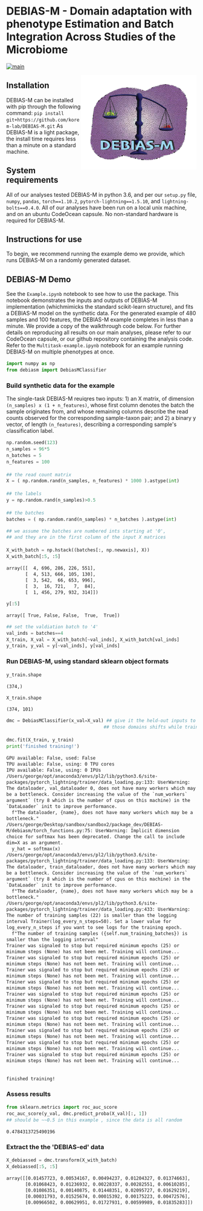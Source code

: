 # DEBIAS-M - Domain adaptation with phenotype Estimation and Batch Integration Across Studies of the Microbiome

<!-- badges: start -->
[![main](https://github.com/korem-lab/DEBIAS-M/actions/workflows/main.yml/badge.svg)](https://github.com/korem-lab/DEBIAS-M/actions/workflows/main.yml)
<!-- badges: end -->

<img src='vignettes/DEBIAS-M-logo.png' align="right" height="250" />

## Installation
DEBIAS-M can be installed with pip through the following command:
`pip install git+https://github.com/korem-lab/DEBIAS-M.git`
As DEBIAS-M is a light package, the install time requires less than a minute on a standard machine.


## System requirements
All of our analyses tested DEBIAS-M in python 3.6, and per our `setup.py` file, `numpy`, `pandas`, `torch==1.10.2`, `pytorch-lightning==1.5.10`, and `lightning-bolts==0.4.0`. All of our analyses have been run on a local unix machine, and on an ubuntu CodeOcean capsule. No non-standard hardware is required for DEBIAS-M.

## Instructions for use
To begin, we recommend running the example demo we provide, which runs DEBIAS-M on a randomly generated dataset.

## DEBIAS-M Demo
See the `Example.ipynb` notebook to see how to use the package. This notebook demonstrates the inputs and outputs of DEBIAS-M implementation (whichmimicks the standard scikit-learn structure), and fits a DEBIAS-M model on the synthetic data. For the generated example of 480 samples and 100 features, the DEBIAS-M example completes in less than a minute. We provide a copy of the walkthrough code below. For further details on reproducing all results on our main analyses, please refer to our CodeOcean capsule, or our github repository containing the analysis code. Refer to the `Multitask-example.ipynb` notebook for an example running DEBIAS-M on multiple phenotypes at once.

```python
import numpy as np
from debiasm import DebiasMClassifier
```

### Build synthetic data for the example

The single-task DEBIAS-M reuiqres two inputs: 1) an X matrix, of dimension `(n_samples) x (1 + n_features)`, whose first column denotes the batch the sample originates from, and whose remaining columns describe the read counts observed for the corresponding sample-taxon pair; and 2) a binary y vector, of length `(n_features)`, describing a corresponding sample's classification label.

```python
np.random.seed(123)
n_samples = 96*5
n_batches = 5
n_features = 100

## the read count matrix
X = ( np.random.rand(n_samples, n_features) * 1000 ).astype(int)

## the labels
y = np.random.rand(n_samples)>0.5

## the batches
batches = ( np.random.rand(n_samples) * n_batches ).astype(int)
```


```python
## we assume the batches are numbered ints starting at '0',
## and they are in the first column of the input X matrices

X_with_batch = np.hstack((batches[:, np.newaxis], X))
X_with_batch[:5, :5]
```

    array([[  4, 696, 286, 226, 551],
           [  4, 513, 666, 105, 130],
           [  3, 542,  66, 653, 996],
           [  3,  16, 721,   7,  84],
           [  1, 456, 279, 932, 314]])


```python
y[:5]
```

    array([ True, False, False,  True,  True])


```python
## set the valdiation batch to '4'
val_inds = batches==4
X_train, X_val = X_with_batch[~val_inds], X_with_batch[val_inds]
y_train, y_val = y[~val_inds], y[val_inds]
```

### Run DEBIAS-M, using standard sklearn object formats


```python
y_train.shape
```




    (374,)




```python
X_train.shape
```




    (374, 101)




```python
dmc = DebiasMClassifier(x_val=X_val) ## give it the held-out inputs to account for
                                    ## those domains shifts while training

dmc.fit(X_train, y_train)
print('finished training!')
```
    GPU available: False, used: False
    TPU available: False, using: 0 TPU cores
    IPU available: False, using: 0 IPUs
    /Users/george/opt/anaconda3/envs/pl2/lib/python3.6/site-packages/pytorch_lightning/trainer/data_loading.py:133: UserWarning: The dataloader, val_dataloader 0, does not have many workers which may be a bottleneck. Consider increasing the value of the `num_workers` argument` (try 8 which is the number of cpus on this machine) in the `DataLoader` init to improve performance.
      f"The dataloader, {name}, does not have many workers which may be a bottleneck."
    /Users/george/Desktop/sandbox/sandbox2/package_dev/DEBIAS-M/debiasm/torch_functions.py:75: UserWarning: Implicit dimension choice for softmax has been deprecated. Change the call to include dim=X as an argument.
      y_hat = softmax(x)
    /Users/george/opt/anaconda3/envs/pl2/lib/python3.6/site-packages/pytorch_lightning/trainer/data_loading.py:133: UserWarning: The dataloader, train_dataloader, does not have many workers which may be a bottleneck. Consider increasing the value of the `num_workers` argument` (try 8 which is the number of cpus on this machine) in the `DataLoader` init to improve performance.
      f"The dataloader, {name}, does not have many workers which may be a bottleneck."
    /Users/george/opt/anaconda3/envs/pl2/lib/python3.6/site-packages/pytorch_lightning/trainer/data_loading.py:433: UserWarning: The number of training samples (22) is smaller than the logging interval Trainer(log_every_n_steps=50). Set a lower value for log_every_n_steps if you want to see logs for the training epoch.
      f"The number of training samples ({self.num_training_batches}) is smaller than the logging interval"
    Trainer was signaled to stop but required minimum epochs (25) or minimum steps (None) has not been met. Training will continue...
    Trainer was signaled to stop but required minimum epochs (25) or minimum steps (None) has not been met. Training will continue...
    Trainer was signaled to stop but required minimum epochs (25) or minimum steps (None) has not been met. Training will continue...
    Trainer was signaled to stop but required minimum epochs (25) or minimum steps (None) has not been met. Training will continue...
    Trainer was signaled to stop but required minimum epochs (25) or minimum steps (None) has not been met. Training will continue...
    Trainer was signaled to stop but required minimum epochs (25) or minimum steps (None) has not been met. Training will continue...
    Trainer was signaled to stop but required minimum epochs (25) or minimum steps (None) has not been met. Training will continue...
    Trainer was signaled to stop but required minimum epochs (25) or minimum steps (None) has not been met. Training will continue...
    Trainer was signaled to stop but required minimum epochs (25) or minimum steps (None) has not been met. Training will continue...
    Trainer was signaled to stop but required minimum epochs (25) or minimum steps (None) has not been met. Training will continue...


    finished training!


### Assess results


```python
from sklearn.metrics import roc_auc_score
roc_auc_score(y_val, dmc.predict_proba(X_val)[:, 1]) 
## should be ~~0.5 in this example , since the data is all random
```



    0.4784313725490196




### Extract the the 'DEBIAS-ed' data

```python
X_debiassed = dmc.transform(X_with_batch)
X_debiassed[:5, :5]
```

    array([[0.01457723, 0.00534167, 0.00494237, 0.01204327, 0.01374663],
           [0.01068423, 0.01236932, 0.00228337, 0.00282551, 0.00610285],
           [0.01086351, 0.00140875, 0.01448351, 0.02095727, 0.01629219],
           [0.00031793, 0.01525674, 0.00015392, 0.00175223, 0.00472576],
           [0.00966502, 0.00629951, 0.01727931, 0.00599989, 0.01835283]])





